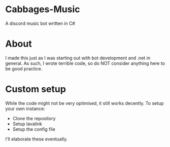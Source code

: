 # Cabbages-Music
A discord music bot written in C#

# About
I made this just as I was starting out with bot development and .net in general. As such, I wrote terrible code, so do NOT consider anything here to be good practice.

# Custom setup
While the code might not be very optimised, it still works decently. To setup your own instance:
* Clone the repository
* Setup lavalink
* Setup the config file

I'll elaborate these eventually.
